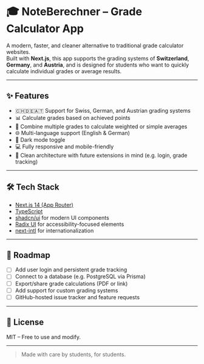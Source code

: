 # 🎓 NoteBerechner – Grade Calculator App

A modern, faster, and cleaner alternative to traditional grade calculator websites.  
Built with **Next.js**, this app supports the grading systems of **Switzerland**, **Germany**, and **Austria**, and is designed for students who want to quickly calculate individual grades or average results.

---

## ✨ Features

- 🇨🇭🇩🇪🇦🇹 Support for Swiss, German, and Austrian grading systems
- 📊 Calculate grades based on achieved points
- 🧮 Combine multiple grades to calculate weighted or simple averages
- 🌐 Multi-language support (English & German)
- 🌙 Dark mode toggle
- 💻 Fully responsive and mobile-friendly
- 🧱 Clean architecture with future extensions in mind (e.g. login, grade tracking)

---

## 🛠 Tech Stack

- [Next.js 14 (App Router)](https://nextjs.org)
- [TypeScript](https://www.typescriptlang.org/)
- [shadcn/ui](https://ui.shadcn.com/) for modern UI components
- [Radix UI](https://www.radix-ui.com/) for accessibility-focused elements
- [next-intl](https://next-intl-docs.vercel.app/) for internationalization

---

## 🚧 Roadmap

- [ ] Add user login and persistent grade tracking
- [ ] Connect to a database (e.g. PostgreSQL via Prisma)
- [ ] Export/share grade calculations (PDF or link)
- [ ] Add support for custom grading systems
- [ ] GitHub-hosted issue tracker and feature requests

---

## 📄 License

MIT – Free to use and modify.

---

> Made with care by students, for students.
